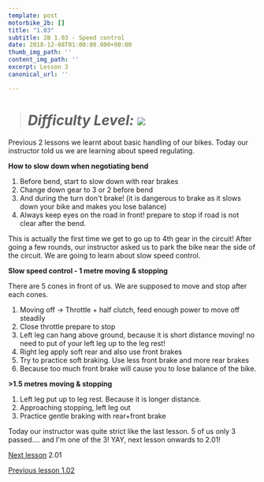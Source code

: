 ```yaml
---
template: post
motorbike_2b: []
title: "1.03"
subtitle: 2B 1.03 - Speed control
date: 2018-12-08T01:00:00.000+00:00
thumb_img_path: ''
content_img_path: ''
excerpt: Lesson 3
canonical_url: ''

---
```

> # **_Difficulty Level: ![](/images/ok-la.png)_**

Previous 2 lessons we learnt about basic handling of our bikes. Today our instructor told us we are learning about speed regulating.

**How to slow down when negotiating bend**

1. Before bend, start to slow down with rear brakes
2. Change down gear to 3 or 2 before bend
3. And during the turn don't brake! (it is dangerous to brake as it slows down your bike and makes you lose balance)
4. Always keep eyes on the road in front! prepare to stop if road is not clear after the bend.

This is actually the first time we get to go up to 4th gear in the circuit! After going a few rounds, our instructor asked us to park the bike near the side of the circuit. We are going to learn about slow speed control.

**Slow speed control - 1 metre moving & stopping**

There are 5 cones in front of us. We are supposed to move and stop after each cones.

1. Moving off -> Throttle + half clutch, feed enough power to move off steadily
2. Close throttle prepare to stop
3. Left leg can hang above ground, because it is short distance moving! no need to put of your left leg up to the leg rest!
4. Right leg apply soft rear and also use front brakes
5. Try to practice soft braking. Use less front brake and more rear brakes
6. Because too much front brake will cause you to lose balance of the bike.

**>1.5 metres moving & stopping**

1. Left leg put up to leg rest. Because it is longer distance.
2. Approaching stopping, left leg out
3. Practice gentle braking with rear+front brake

Today our instructor was quite strict like the last lesson. 5 of us only 3 passed.... and I'm one of the 3! YAY, next lesson onwards to 2.01!

[Next lesson](https://gatsbygg.netlify.app/posts/2-01/ "2.01") 2.01

[Previous lesson 1.02](https://gatsbygg.netlify.app/posts/subject-1-02/)